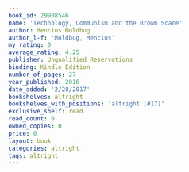 ```yaml
---
book_id: 29908546
name: 'Technology, Communism and the Brown Scare'
author: Mencius Moldbug
author_l-f: 'Moldbug, Mencius'
my_rating: 0
average_rating: 4.25
publisher: Unqualified Reservations
binding: Kindle Edition
number_of_pages: 27
year_published: 2016
date_added: '2/28/2017'
bookshelves: altright
bookshelves_with_positions: 'altright (#17)'
exclusive_shelf: read
read_count: 0
owned_copies: 0
price: 0
layout: book
categories: altright
tags: altright
---
```

